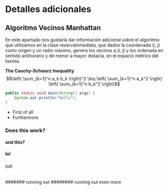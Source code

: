 # Detalles adicionales

## Algoritmo Vecinos Manhattan

En este apartado nos gustaría dar información adicional sobre el algoritmo que utilizamos en la clase
reservaInmediata, que dados la coordenada (i, j) como origen y un radio máximo, genera los vecinos a (i, j)
y los ordenada en sentido antihorario y de menor a mayor distacia, en el espacio métrico del taxista.

**The Cauchy-Schwarz Inequality**
$$\left( \sum_{k=1}^n a_k b_k \right)^2 \leq \left( \sum_{k=1}^n a_k^2 \right) \left( \sum_{k=1}^n b_k^2 \right)$$


```java
public static void main(String[] args) {
    System.out.println("hello");
}

```
- First of all
- Furthermore

### Does this work?
#### and this?
##### lol
###### lolll
####### running out
######## running out even more


